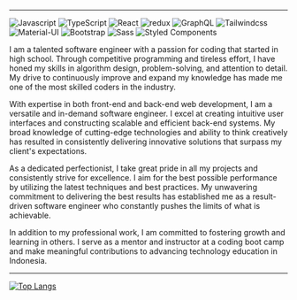 <!--
**EddyPermana22/eddypermana22** is a ✨ _special_ ✨ repository because its `README.md` (this file) appears on your GitHub profile.

Here are some ideas to get you started:

- 🔭 I’m currently working on ...
- 🌱 I’m currently learning ...
- 👯 I’m looking to collaborate on ...
- 🤔 I’m looking for help with ...
- 💬 Ask me about ...
- 📫 How to reach me: ...
- 😄 Pronouns: ...
- ⚡ Fun fact: ...
-->

------

<p>
  <img alt="Javascript" src="https://img.shields.io/badge/javascript%20-%23323330.svg?&style=for-the-badge&logo=javascript&logoColor=%23F7DF1E" />
  <img alt="TypeScript" src="https://img.shields.io/badge/-TypeScript-007ACC?style=for-the-badge&logo=typescript&logoColor=white" />
  <img alt="React" src="https://img.shields.io/badge/-React-45b8d8?style=for-the-badge&logo=react&logoColor=white" />
  <img alt="redux" src="https://img.shields.io/badge/-Redux-764ABC?style=for-the-badge&logo=redux&logoColor=white" />
  <img alt="GraphQL" src="https://img.shields.io/badge/-GraphQL-E10098?style=for-the-badge&logo=graphql&logoColor=white" />
  <img alt="Tailwindcss" src="https://img.shields.io/badge/tailwindcss%20-%2338B2AC.svg?&style=for-the-badge&logo=tailwind-css&logoColor=white"/>
  <img alt="Material-UI" src="https://img.shields.io/badge/material%20ui%20-%230081CB.svg?&style=for-the-badge&logo=material-ui&logoColor=white"/>
  <img alt="Bootstrap" src="https://img.shields.io/badge/bootstrap%20-%23563D7C.svg?&style=for-the-badge&logo=bootstrap&logoColor=white"/>
  <img alt="Sass" src="https://img.shields.io/badge/-Sass-CC6699?style=for-the-badge&logo=sass&logoColor=white" />
  <img alt="Styled Components" src="https://img.shields.io/badge/-Styled_Components-db7092?style=for-the-badge&logo=styled-components&logoColor=white" />
</p>

I am a talented software engineer with a passion for coding that started in high school. Through competitive programming and tireless effort, I have honed my skills in algorithm design, problem-solving, and attention to detail. My drive to continuously improve and expand my knowledge has made me one of the most skilled coders in the industry.

With expertise in both front-end and back-end web development, I am a versatile and in-demand software engineer. I excel at creating intuitive user interfaces and constructing scalable and efficient back-end systems. My broad knowledge of cutting-edge technologies and ability to think creatively has resulted in consistently delivering innovative solutions that surpass my client's expectations.

As a dedicated perfectionist, I take great pride in all my projects and consistently strive for excellence. I aim for the best possible performance by utilizing the latest techniques and best practices. My unwavering commitment to delivering the best results has established me as a result-driven software engineer who constantly pushes the limits of what is achievable.

In addition to my professional work, I am committed to fostering growth and learning in others. I serve as a mentor and instructor at a coding boot camp and make meaningful contributions to advancing technology education in Indonesia.

------
[![Top Langs](https://github-readme-stats.vercel.app/api/top-langs/?username=eddypermana22&count_private=true&show_icons=true&theme=react)](https://github.com/anuraghazra/github-readme-stats)

